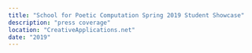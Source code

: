 ```yaml
---
title: "School for Poetic Computation Spring 2019 Student Showcase"
description: "press coverage"
location: "CreativeApplications.net"
date: "2019"
---
```

